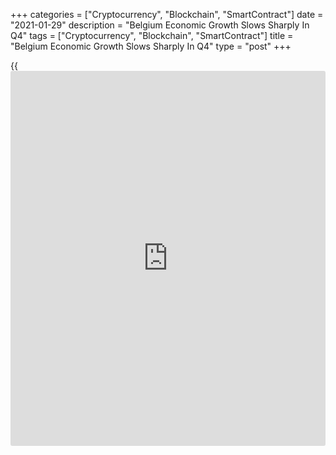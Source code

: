 +++
categories = ["Cryptocurrency", "Blockchain", "SmartContract"]
date = "2021-01-29"
description = "Belgium Economic Growth Slows Sharply In Q4"
tags = ["Cryptocurrency", "Blockchain", "SmartContract"]
title = "Belgium Economic Growth Slows Sharply In Q4"
type = "post"
+++

{{<iframe id="large-banner" src="https://www.bounty.group/#slide=27.0" width="100%" height="600" scrolling="no" style="border: 0px solid rgb(216, 221, 230); border-radius: 3px;">}}

Belgium's [economy][1] expanded for a second consecutive quarter in the
final three months of 2020, but the pace of growth slowed sharply, and
the economy contracted for the whole year that was ravaged by the
coronavirus pandemic, preliminary figures from the National Bank of
Belgium showed on Friday.

Gross domestic product grew 0.2 percent from the third quarter, when
output jumped 11.6 percent after the Covid-19 induced slump in the
previous two quarters. The pace of growth was the slowest since the
first quarter of 2019.

The economy shrank 3.4 percent and 11.8 percent in the first and second
quarters, respectively.

On a year-on-year basis, GDP fell 4.8 percent in the fourth quarter
after a 4.3 percent decline in the previous three months. The yearly
decrease was the fourth in a row.

"No return to levels of economic activity seen before the COVID-19
crisis is on the cards yet," the bank said.

For the full year 2020, GDP shrunk 6.2 percent after a 1.7 percent
growth in 2019.

The latest decline was more than three times as big as that seen during
the great recession in 2009, when output decreased 2.0 percent, the bank
said.

The impact of the [health][2] crisis was felt the most in services,
where GDP dropped by 6.4 percent, followed by industry and construction.

For comments and feedback [contact](https://www.playgroundfx.com/contact/): editorial@rtt[news](https://www.letsplayfx.com/blog/forex-news-website/).com

[Economic News][1]

 **What parts of the world are seeing the best (and worst) economic
performances lately? Click[here][3] to check out our [Econ Scorecard][3]
and find out! See up-to-the-moment [ranking](https://www.playgroundfx.com/blog/crypto-exchange-ranking/)s for the best and worst
performers in [GDP][4], [unemployment rate][5], [inflation][6] and much
more.**

   1. www.rtt[news](https://www.letsplayfx.com/blog/forex-news-website/).com/Content/EconomicNews.aspx
   2. www.rtt[news](https://www.letsplayfx.com/blog/forex-news-website/).com/Content/Health.aspx
   3. www.rtt[news](https://www.letsplayfx.com/blog/forex-news-website/).com/economic-scorecard/world-rank/industrial-production/highest-performance.aspx
   4. www.rtt[news](https://www.letsplayfx.com/blog/forex-news-website/).com/economic-scorecard/world-rank/GDP/highest-performance.aspx
   5. www.rtt[news](https://www.letsplayfx.com/blog/forex-news-website/).com/economic-scorecard/world-rank/unemployment-rate/lowest-performance.aspx
   6. www.rtt[news](https://www.letsplayfx.com/blog/forex-news-website/).com/economic-scorecard/world-rank/CPI/highest-performance.aspx